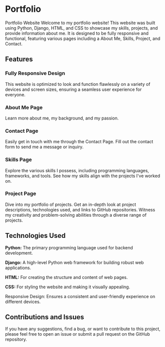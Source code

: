 # Portfolio

Portfolio Website
Welcome to my portfolio website! This website was built using Python, Django, HTML, and CSS to showcase my skills, projects, and provide information about me. It is designed to be fully responsive and functional, featuring various pages including a About Me, Skills, Project, and Contact.

## **Features**
### **Fully Responsive Design**
This website is optimized to look and function flawlessly on a variety of devices and screen sizes, ensuring a seamless user experience for everyone.

### **About Me Page**
Learn more about me, my background, and my passion.

### **Contact Page**
Easily get in touch with me through the Contact Page. Fill out the contact form to send me a message or inquiry.

### **Skills Page**
Explore the various skills I possess, including programming languages, frameworks, and tools. See how my skills align with the projects I've worked on.

### **Project Page**
Dive into my portfolio of projects. Get an in-depth look at project descriptions, technologies used, and links to GitHub repositories. Witness my creativity and problem-solving abilities through a diverse range of projects.

## **Technologies Used**
**Python:** The primary programming language used for backend development.

**Django:** A high-level Python web framework for building robust web applications.

**HTML:** For creating the structure and content of web pages.

**CSS:** For styling the website and making it visually appealing.

Responsive Design: Ensures a consistent and user-friendly experience on different devices.

## **Contributions and Issues**
If you have any suggestions, find a bug, or want to contribute to this project, please feel free to open an issue or submit a pull request on the GitHub repository.
